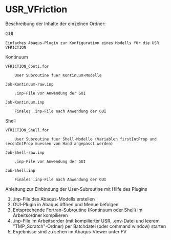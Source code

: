 # USR_VFriction
Beschreibung der Inhalte der einzelnen Ordner:

GUI

	Einfaches Abaqus-Plugin zur Konfiguration eines Modells für die USR VFRICTION

Kontinuum

	VFRICTION_Conti.for
	
		User Subroutine fuer Kontinuum-Modelle
		
	Job-Kontinuum-raw.inp
	
		.inp-File vor Anwendung der GUI
		
	Job-Kontinuum.inp
	
		Finales .inp-File nach Anwendung der GUI
		

Shell

	VFRICTION_Shell.for
	
		User Subroutine fuer Shell-Modelle (Variablen firstIntProp und seconIntProp muessen von Hand angepasst werden)
		
	Job-Shell-raw.inp
	
		.inp-File vor Anwendung der GUI
		
	Job-Shell.inp
	
		Finales .inp-File nach Anwendung der GUI


Anleitung zur Einbindung der User-Subroutine mit Hilfe des Plugins

1. .inp-File des Abaqus-Modells erstellen
2. GUI-Plugin in Abaqus öffnen und Menue befolgen
3. Entsprechende Fortran-Subroutine (Kontinuum oder Shell) im Arbeitsordner kompilieren
4. .inp-File im Arbeitsorder (mit kompilierter USR, .env-Datei und leerem "TMP_Scratch"-Ordner) per Batchdatei (oder command window) starten
5. Ergebnisse sind zu sehen im Abaqus-Viewer unter FV
